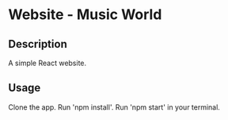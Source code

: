 # Website - Music World

## Description

A simple React website.

## Usage

Clone the app.
Run 'npm install'.
Run 'npm start' in your terminal.
